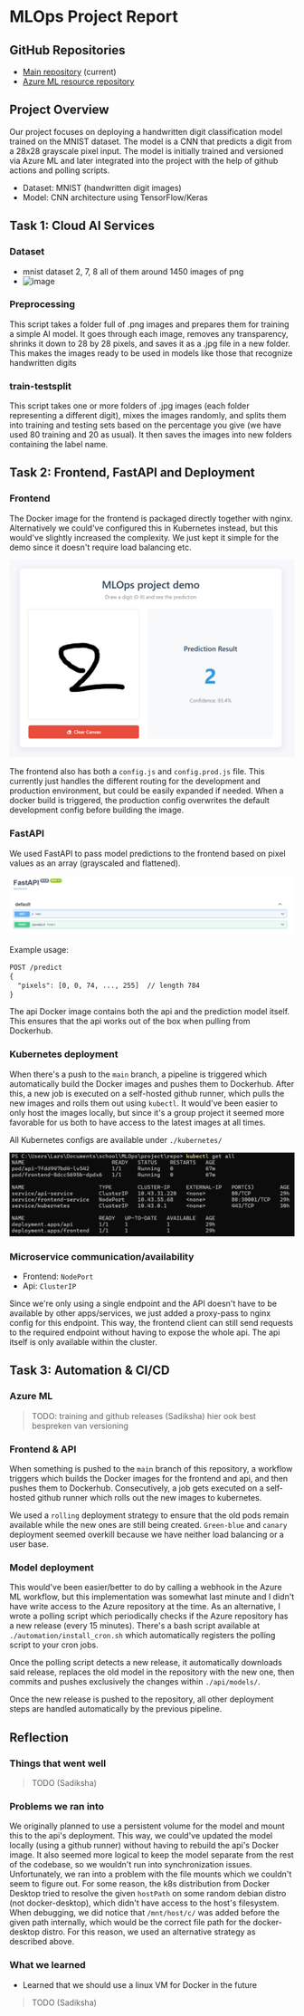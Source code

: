 # MLOps Project Report
## GitHub Repositories
- [Main repository](https://github.com/LarsMws/mlops-project) (current)
- [Azure ML resource repository](https://github.com/sadiksha99/Mlops_project_Azure_ML)


## Project Overview

Our project focuses on deploying a handwritten digit classification model trained on the MNIST dataset. The model is a CNN that predicts a digit from a 28x28 grayscale pixel input. The model is initially trained and versioned via Azure ML and later integrated into the project with the help of github actions and polling scripts.

- Dataset: MNIST (handwritten digit images)
- Model: CNN architecture using TensorFlow/Keras


## Task 1: Cloud AI Services
### Dataset 
- mnist dataset 2, 7, 8 all of them around 1450 images of png
- ![image](https://github.com/user-attachments/assets/ed775aad-5fea-48f4-8d9b-fc8854f8c402) 


### Preprocessing
This script takes a folder full of .png images and prepares them for training a simple AI model. It goes through each image, removes any transparency, shrinks it down to 28 by 28 pixels, and saves it as a .jpg file in a new folder. This makes the images ready to be used in models like those that recognize handwritten digits

### train-testsplit
This script takes one or more folders of .jpg images (each folder representing a different digit), mixes the images randomly, and splits them into training and testing sets based on the percentage you give (we have used 80 training and 20 as usual). It then saves the images into new folders containing the label name. 



## Task 2: Frontend, FastAPI and Deployment
### Frontend

The Docker image for the frontend is packaged directly together with nginx. Alternatively we could've configured this in Kubernetes instead, but this would've slightly increased the complexity. We just kept it simple for the demo since it doesn't require load balancing etc.

![](report-images/frontend.png)

The frontend also has both a `config.js` and `config.prod.js` file. This currently just handles the different routing for the development and production environment, but could be easily expanded if needed. When a docker build is triggered, the production config overwrites the default development config before building the image.

### FastAPI

We used FastAPI to pass model predictions to the frontend based on pixel values as an array (grayscaled and flattened).

![](report-images/api-spec.png)

Example usage:
```
POST /predict
{
  "pixels": [0, 0, 74, ..., 255]  // length 784
}
```

The api Docker image contains both the api and the prediction model itself. This ensures that the api works out of the box when pulling from Dockerhub.

### Kubernetes deployment
When there's a push to the `main` branch, a pipeline is triggered which automatically build the Docker images and pushes them to Dockerhub. After this, a new job is executed on a self-hosted github runner, which pulls the new images and rolls them out using `kubectl`. It would've been easier to only host the images locally, but since it's a group project it seemed more favorable for us both to have access to the latest images at all times.

All Kubernetes configs are available under `./kubernetes/`

![](report-images/kubectl-cmd-output.png)

### Microservice communication/availability
- Frontend: `NodePort`
- Api: `ClusterIP`

Since we're only using a single endpoint and the API doesn't have to be available by other apps/services, we just added a proxy-pass to nginx config for this endpoint. This way, the frontend client can still send requests to the required endpoint without having to expose the whole api. The api itself is only available within the cluster.


## Task 3: Automation & CI/CD
### Azure ML
> TODO: training and github releases (Sadiksha)
> hier ook best bespreken van versioning

### Frontend & API
When something is pushed to the `main` branch of this repository, a workflow triggers which builds the Docker images for the frontend and api, and then pushes them to Dockerhub. Consecutively, a job gets executed on a self-hosted github runner which rolls out the new images to kubernetes.

We used a `rolling` deployment strategy to ensure that the old pods remain available while the new ones are still being created. `Green-blue` and `canary` deployment seemed overkill because we have neither load balancing or a user base.

### Model deployment
This would've been easier/better to do by calling a webhook in the Azure ML workflow, but this implementation was somewhat last minute and I didn't have write access to the Azure repository at the time. As an alternative, I wrote a polling script which periodically checks if the Azure repository has a new release (every 15 minutes). There's a bash script available at `./automation/install_cron.sh` which automatically registers the polling script to your cron jobs.

Once the polling script detects a new release, it automatically downloads said release, replaces the old model in the repository with the new one, then commits and pushes exclusively the changes within `./api/models/`.

Once the new release is pushed to the repository, all other deployment steps are handled automatically by the previous pipeline.


## Reflection
### Things that went well
> TODO (Sadiksha)

### Problems we ran into
We originally planned to use a persistent volume for the model and mount this to the api's deployment. This way, we could've updated the model locally (using a github runner) without having to rebuild the api's Docker image. It also seemed more logical to keep the model separate from the rest of the codebase, so we wouldn't run into synchronization issues. Unfortunately, we ran into a problem with the file mounts which we couldn't seem to figure out. For some reason, the k8s distribution from Docker Desktop tried to resolve the given `hostPath` on some random debian distro (not docker-desktop), which didn't have access to the host's filesystem. When debugging, we did notice that `/mnt/host/c/` was added before the given path internally, which would be the correct file path for the docker-desktop distro. For this reason, we used an alternative strategy as described above.


### What we learned
- Learned that we should use a linux VM for Docker in the future
> TODO (Sadiksha)
